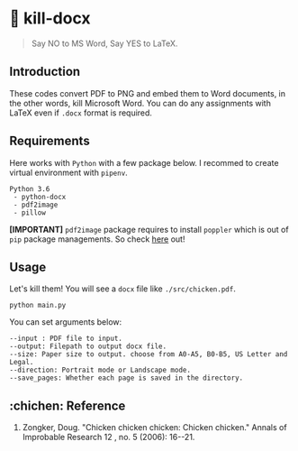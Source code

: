 # :fu: kill-docx
> Say NO to MS Word, Say YES to LaTeX.

## Introduction
These codes convert PDF to PNG and embed them to Word documents, in the other words, kill Microsoft Word.
You can do any assignments with LaTeX even if `.docx` format is required.

## Requirements
Here works with `Python` with a few package below. I recommed to create virtual environment with `pipenv`.
```
Python 3.6
 - python-docx
 - pdf2image
 - pillow
```

**[IMPORTANT]** `pdf2image` package requires to install `poppler` which is out of `pip` package managements. So check [here](https://github.com/Belval/pdf2image) out!

## Usage
Let's kill them! You will see a `docx` file like `./src/chicken.pdf`.
```
python main.py
```
You can set arguments below:
```
--input : PDF file to input.
--output: Filepath to output docx file.
--size: Paper size to output. choose from A0-A5, B0-B5, US Letter and Legal.
--direction: Portrait mode or Landscape mode.
--save_pages: Whether each page is saved in the directory.
```

## :chichen: Reference
1. Zongker, Doug. "Chicken chicken chicken: Chicken chicken." Annals of Improbable Research 12 , no. 5 (2006): 16--21.
